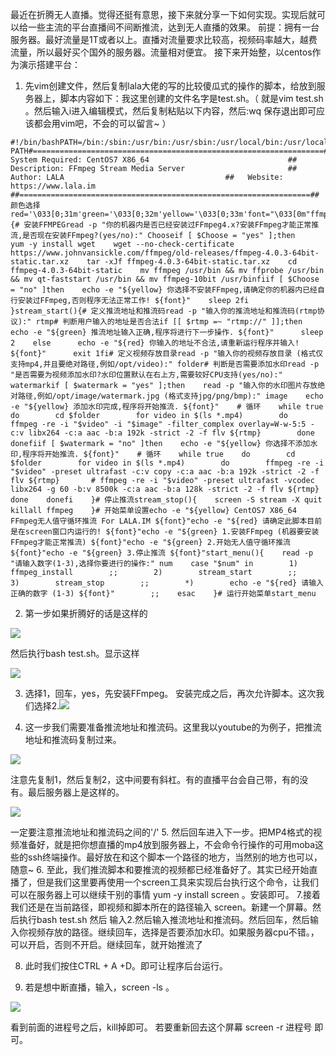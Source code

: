 最近在折腾无人直播。觉得还挺有意思，接下来就分享一下如何实现。实现后就可以给一些主流的平台直播间不间断推流，达到无人直播的效果。 前提：拥有一台服务器。最好流量是1T或者以上。直播对流量要求比较高，视频码率越大，越费流量，所以最好买个国外的服务器。流量相对便宜。 接下来开始整，以centos作为演示搭建平台：

1.  先vim创建文件，然后复制lala大佬的写的比较傻瓜式的操作的脚本，给放到服务器上，脚本内容如下：我这里创建的文件名字是test.sh。（ 就是vim test.sh 。然后输入i进入编辑模式，然后复制粘贴以下内容，然后:wq 保存退出即可应该都会用vim吧，不会的可以留言~ ）
    

```
#!/bin/bashPATH=/bin:/sbin:/usr/bin:/usr/sbin:/usr/local/bin:/usr/local/sbin:~/binexport PATH#=================================================================##   System Required: CentOS7 X86_64                               ##   Description: FFmpeg Stream Media Server                       ##   Author: LALA                                    ##   Website: https://www.lala.im                                  ##=================================================================## 颜色选择red='\033[0;31m'green='\033[0;32m'yellow='\033[0;33m'font="\033[0m"ffmpeg_install(){# 安装FFMPEGread -p "你的机器内是否已经安装过FFmpeg4.x?安装FFmpeg才能正常推流,是否现在安装FFmpeg?(yes/no):" Chooseif [ $Choose = "yes" ];then    yum -y install wget    wget --no-check-certificate https://www.johnvansickle.com/ffmpeg/old-releases/ffmpeg-4.0.3-64bit-static.tar.xz    tar -xJf ffmpeg-4.0.3-64bit-static.tar.xz    cd ffmpeg-4.0.3-64bit-static    mv ffmpeg /usr/bin && mv ffprobe /usr/bin && mv qt-faststart /usr/bin && mv ffmpeg-10bit /usr/binfiif [ $Choose = "no" ]then    echo -e "${yellow} 你选择不安装FFmpeg,请确定你的机器内已经自行安装过FFmpeg,否则程序无法正常工作! ${font}"    sleep 2fi    }stream_start(){# 定义推流地址和推流码read -p "输入你的推流地址和推流码(rtmp协议):" rtmp# 判断用户输入的地址是否合法if [[ $rtmp =~ "rtmp://" ]];then    echo -e "${green} 推流地址输入正确,程序将进行下一步操作. ${font}"      sleep 2    else      echo -e "${red} 你输入的地址不合法,请重新运行程序并输入! ${font}"      exit 1fi# 定义视频存放目录read -p "输入你的视频存放目录 (格式仅支持mp4,并且要绝对路径,例如/opt/video):" folder# 判断是否需要添加水印read -p "是否需要为视频添加水印?水印位置默认在右上方,需要较好CPU支持(yes/no):" watermarkif [ $watermark = "yes" ];then    read -p "输入你的水印图片存放绝对路径,例如/opt/image/watermark.jpg (格式支持jpg/png/bmp):" image    echo -e "${yellow} 添加水印完成,程序将开始推流. ${font}"    # 循环    while true    do        cd $folder        for video in $(ls *.mp4)        do        ffmpeg -re -i "$video" -i "$image" -filter_complex overlay=W-w-5:5 -c:v libx264 -c:a aac -b:a 192k -strict -2 -f flv ${rtmp}        done    donefiif [ $watermark = "no" ]then    echo -e "${yellow} 你选择不添加水印,程序将开始推流. ${font}"    # 循环    while true    do        cd $folder        for video in $(ls *.mp4)        do        ffmpeg -re -i "$video" -preset ultrafast -c:v copy -c:a aac -b:a 192k -strict -2 -f flv ${rtmp}       # ffmpeg -re -i "$video" -preset ultrafast -vcodec libx264 -g 60 -b:v 8500k -c:a aac -b:a 128k -strict -2 -f flv ${rtmp}        done    donefi    }# 停止推流stream_stop(){    screen -S stream -X quit    killall ffmpeg    }# 开始菜单设置echo -e "${yellow} CentOS7 X86_64 FFmpeg无人值守循环推流 For LALA.IM ${font}"echo -e "${red} 请确定此脚本目前是在screen窗口内运行的! ${font}"echo -e "${green} 1.安装FFmpeg (机器要安装FFmpeg才能正常推流) ${font}"echo -e "${green} 2.开始无人值守循环推流 ${font}"echo -e "${green} 3.停止推流 ${font}"start_menu(){    read -p "请输入数字(1-3),选择你要进行的操作:" num    case "$num" in        1)        ffmpeg_install        ;;        2)        stream_start        ;;        3)        stream_stop        ;;        *)        echo -e "${red} 请输入正确的数字 (1-3) ${font}"        ;;    esac    }# 运行开始菜单start_menu
```

2.  第一步如果折腾好的话是这样的
    

![](https://mmbiz.qpic.cn/sz_mmbiz_png/0fM9JPVK9JUulDanDzIkXPqwm8mPX7icANvToltm4mBibg1Pa3XWFziaxCcjSOVawvvC9ELLkshah9Yjic72soe17Q/640?wx_fmt=png)

然后执行bash test.sh。显示这样

![](https://mmbiz.qpic.cn/sz_mmbiz_png/0fM9JPVK9JUulDanDzIkXPqwm8mPX7icARGPLwicl0g0oJb5dfUr0k7pWSbGT3vkcicf77iapibkmuSOzSd26ARcOaA/640?wx_fmt=png)

3.  选择1，回车，yes，先安装FFmpeg。 安装完成之后，再次允许脚本。这次我们选择2.![](https://mmbiz.qpic.cn/sz_mmbiz_png/0fM9JPVK9JUulDanDzIkXPqwm8mPX7icA8BhTpArCfQ1icfM3OLKVJlfHaneLibttoibU2K7TTN5IaIqRic0ZheYnWw/640?wx_fmt=png)
    
4.  这一步我们需要准备推流地址和推流码。这里我以youtube的为例子，把推流地址和推流码复制过来。
    

![](https://mmbiz.qpic.cn/sz_mmbiz_png/0fM9JPVK9JUulDanDzIkXPqwm8mPX7icAl7wNnzvGdc3UlvpK3MB0FNYIQdYH0L0zJJSK1xevibc14ibMDYvvPZJA/640?wx_fmt=png)

注意先复制1，然后复制2，这中间要有斜杠。有的直播平台会自己带，有的没有。最后服务器上是这样的。

![](https://mmbiz.qpic.cn/sz_mmbiz_png/0fM9JPVK9JUulDanDzIkXPqwm8mPX7icAqWlqbW6nFlqRK0pDJaNnK2hSGhJVeYIqugibEkudlKQEZ1cRP9d1Mmg/640?wx_fmt=png)

一定要注意推流地址和推流码之间的'/' 5\. 然后回车进入下一步。把MP4格式的视频准备好，就是把你想直播的mp4放到服务器上，不会命令行操作的可用moba这些的ssh终端操作。最好放在和这个脚本一个路径的地方，当然别的地方也可以，随意~ 6. 至此，我们推流脚本和要推流的视频都已经准备好了。其实已经开始直播了，但是我们这里要再使用一个screen工具来实现后台执行这个命令，让我们可以在服务器上可以继续干别的事情 yum -y install screen 。安装即可。 7.接着我们还是在当前路径，即视频和脚本所在的路径输入 screen。新建一个屏幕。然后执行bash test.sh 然后 输入2.然后输入推流地址和推流码。然后回车，然后输入你视频存放的路径。继续回车，选择是否要添加水印。如果服务器cpu不错。，可以开启，否则不开启。继续回车，就开始推流了

8.  此时我们按住CTRL + A +D。即可让程序后台运行。
    
9.  若是想中断直播，输入，screen -ls 。
    

![](https://mmbiz.qpic.cn/sz_mmbiz_png/0fM9JPVK9JUulDanDzIkXPqwm8mPX7icAQXUI7ShcDicGvmSaNDZXbia7wicunU5pwQaibnMzjvj7m93JJEQ0BIW3KQ/640?wx_fmt=png)

看到前面的进程号之后，kill掉即可。 若要重新回去这个屏幕 screen -r 进程号 即可。